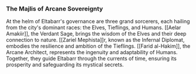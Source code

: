 ### The Majlis of Arcane Sovereignty

At the helm of Eltabarr's governance are three grand sorcerers, each hailing from the city's dominant races: the Elves, Tieflings, and Humans. [[Aelar Amakiir]], the Verdant Sage, brings the wisdom of the Elves and their deep connection to nature. [[Zariel Mephista]]r, known as the Infernal Diplomat, embodies the resilience and ambition of the Tieflings. [[Farid al-Hakim]], the Arcane Architect, represents the ingenuity and adaptability of Humans. Together, they guide Eltabarr through the currents of time, ensuring its prosperity and safeguarding its mystical secrets.